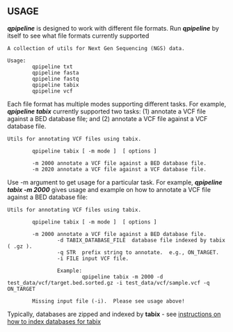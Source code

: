 

## USAGE
**_qpipeline_** is designed to work with different file formats.  Run **_qpipeline_** by itself to see what file formats currently supported
```
A collection of utils for Next Gen Sequencing (NGS) data.

Usage:
        qpipeline txt 
        qpipeline fasta
        qpipeline fastq
        qpipeline tabix
        qpipeline vcf 
```

Each file format has multiple modes supporting different tasks.  For example, **_qpipeline tabix_** currently supported two tasks: (1) annotate a VCF file against a BED database file; and (2) annotate a VCF file against a VCF database file.
```
Utils for annotating VCF files using tabix.

        qpipeline tabix [ -m mode ]  [ options ]

        -m 2000 annotate a VCF file against a BED database file.
        -m 2020 annotate a VCF file against a VCF database file.
```

Use -m argument to get usage for a particular task.  For example, **_qpipeline tabix -m 2000_** gives usage and example on how to annotate a VCF file against a BED database file:
```
Utils for annotating VCF files using tabix.

        qpipeline tabix [ -m mode ]  [ options ]

        -m 2000 annotate a VCF file against a BED database file.
                -d TABIX_DATABASE_FILE  database file indexed by tabix ( .gz ).
                -q STR  prefix string to annotate.  e.g., ON_TARGET.
                -i FILE input VCF file.

                Example:
                        qpipeline tabix -m 2000 -d test_data/vcf/target.bed.sorted.gz -i test_data/vcf/sample.vcf -q ON_TARGET

        Missing input file (-i).  Please see usage above!
```
Typically, databases are zipped and indexed by **tabix** - see [instructions on how to index databases for tabix](INDEX_DATABASES.md)
